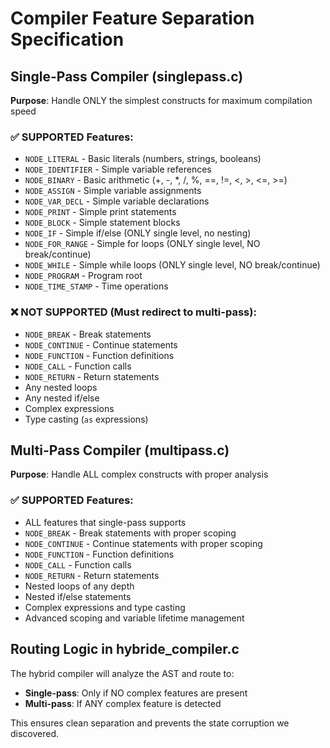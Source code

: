 # Compiler Feature Separation Specification

## Single-Pass Compiler (singlepass.c)
**Purpose**: Handle ONLY the simplest constructs for maximum compilation speed

### ✅ SUPPORTED Features:
- `NODE_LITERAL` - Basic literals (numbers, strings, booleans)
- `NODE_IDENTIFIER` - Simple variable references
- `NODE_BINARY` - Basic arithmetic (+, -, *, /, %, ==, !=, <, >, <=, >=)
- `NODE_ASSIGN` - Simple variable assignments
- `NODE_VAR_DECL` - Simple variable declarations
- `NODE_PRINT` - Simple print statements
- `NODE_BLOCK` - Simple statement blocks
- `NODE_IF` - Simple if/else (ONLY single level, no nesting)
- `NODE_FOR_RANGE` - Simple for loops (ONLY single level, NO break/continue)
- `NODE_WHILE` - Simple while loops (ONLY single level, NO break/continue)
- `NODE_PROGRAM` - Program root
- `NODE_TIME_STAMP` - Time operations

### ❌ NOT SUPPORTED (Must redirect to multi-pass):
- `NODE_BREAK` - Break statements
- `NODE_CONTINUE` - Continue statements  
- `NODE_FUNCTION` - Function definitions
- `NODE_CALL` - Function calls
- `NODE_RETURN` - Return statements
- Any nested loops
- Any nested if/else
- Complex expressions
- Type casting (`as` expressions)

## Multi-Pass Compiler (multipass.c) 
**Purpose**: Handle ALL complex constructs with proper analysis

### ✅ SUPPORTED Features:
- ALL features that single-pass supports
- `NODE_BREAK` - Break statements with proper scoping
- `NODE_CONTINUE` - Continue statements with proper scoping
- `NODE_FUNCTION` - Function definitions
- `NODE_CALL` - Function calls
- `NODE_RETURN` - Return statements
- Nested loops of any depth
- Nested if/else statements
- Complex expressions and type casting
- Advanced scoping and variable lifetime management

## Routing Logic in hybride_compiler.c

The hybrid compiler will analyze the AST and route to:
- **Single-pass**: Only if NO complex features are present
- **Multi-pass**: If ANY complex feature is detected

This ensures clean separation and prevents the state corruption we discovered.